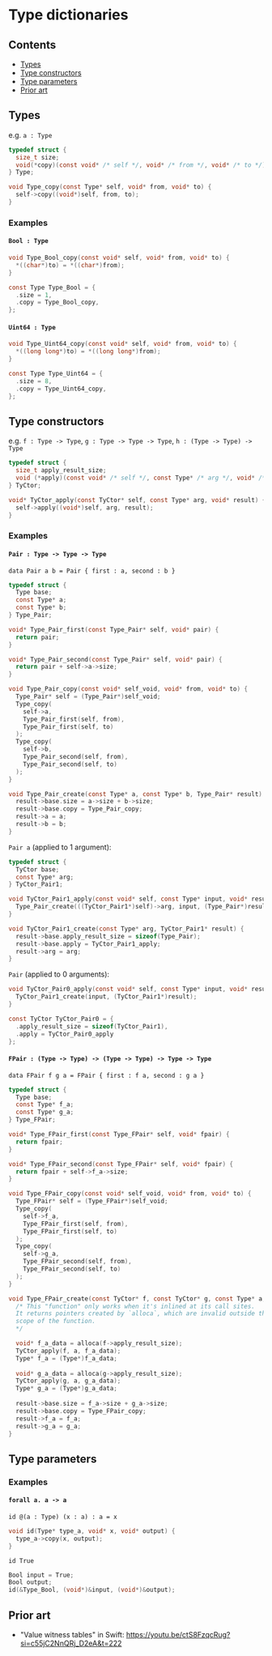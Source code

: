 <!-- omit in toc -->
# Type dictionaries

<!-- omit in toc -->
## Contents

- [Types](#types)
- [Type constructors](#type-constructors)
- [Type parameters](#type-parameters)
- [Prior art](#prior-art)

## Types

e.g. `a : Type`

```c
typedef struct {
  size_t size;
  void(*copy)(const void* /* self */, void* /* from */, void* /* to */);
} Type;

void Type_copy(const Type* self, void* from, void* to) {
  self->copy((void*)self, from, to);
}
```

<!-- omit in toc -->
### Examples

<!-- omit in toc -->
#### `Bool : Type`

```c
void Type_Bool_copy(const void* self, void* from, void* to) {
  *((char*)to) = *((char*)from);
}

const Type Type_Bool = {
  .size = 1,
  .copy = Type_Bool_copy,
};
```

<!-- omit in toc -->
#### `Uint64 : Type`

```c
void Type_Uint64_copy(const void* self, void* from, void* to) {
  *((long long*)to) = *((long long*)from);
}

const Type Type_Uint64 = {
  .size = 8,
  .copy = Type_Uint64_copy,
};
```

## Type constructors

e.g. `f : Type -> Type`, `g : Type -> Type -> Type`, `h : (Type -> Type) -> Type`

```c
typedef struct {
  size_t apply_result_size;
  void (*apply)(const void* /* self */, const Type* /* arg */, void* /* result */);
} TyCtor;

void* TyCtor_apply(const TyCtor* self, const Type* arg, void* result) {
  self->apply((void*)self, arg, result);
}
```

<!-- omit in toc -->
### Examples

<!-- omit in toc -->
#### `Pair : Type -> Type -> Type`

```
data Pair a b = Pair { first : a, second : b }
```

```c
typedef struct {
  Type base;
  const Type* a;
  const Type* b;
} Type_Pair;

void* Type_Pair_first(const Type_Pair* self, void* pair) {
  return pair;
}

void* Type_Pair_second(const Type_Pair* self, void* pair) {
  return pair + self->a->size;
}

void Type_Pair_copy(const void* self_void, void* from, void* to) {
  Type_Pair* self = (Type_Pair*)self_void;
  Type_copy(
    self->a,
    Type_Pair_first(self, from),
    Type_Pair_first(self, to)
  );
  Type_copy(
    self->b,
    Type_Pair_second(self, from),
    Type_Pair_second(self, to)
  );
}

void Type_Pair_create(const Type* a, const Type* b, Type_Pair* result) {
  result->base.size = a->size + b->size;
  result->base.copy = Type_Pair_copy;
  result->a = a;
  result->b = b;
}
```

`Pair a` (applied to 1 argument):

```c
typedef struct {
  TyCtor base;
  const Type* arg;
} TyCtor_Pair1;

void TyCtor_Pair1_apply(const void* self, const Type* input, void* result) {
  Type_Pair_create(((TyCtor_Pair1*)self)->arg, input, (Type_Pair*)result);
}

void TyCtor_Pair1_create(const Type* arg, TyCtor_Pair1* result) {
  result->base.apply_result_size = sizeof(Type_Pair);
  result->base.apply = TyCtor_Pair1_apply;
  result->arg = arg;
}
```

`Pair` (applied to 0 arguments):

```c
void TyCtor_Pair0_apply(const void* self, const Type* input, void* result) {
  TyCtor_Pair1_create(input, (TyCtor_Pair1*)result);
}

const TyCtor TyCtor_Pair0 = {
  .apply_result_size = sizeof(TyCtor_Pair1),
  .apply = TyCtor_Pair0_apply
};
```

<!-- omit in toc -->
#### `FPair : (Type -> Type) -> (Type -> Type) -> Type -> Type`

`data FPair f g a = FPair { first : f a, second : g a }`

```c
typedef struct {
  Type base;
  const Type* f_a;
  const Type* g_a;
} Type_FPair;

void* Type_FPair_first(const Type_FPair* self, void* fpair) {
  return fpair;
}

void* Type_FPair_second(const Type_FPair* self, void* fpair) {
  return fpair + self->f_a->size;
}

void Type_FPair_copy(const void* self_void, void* from, void* to) {
  Type_FPair* self = (Type_FPair*)self_void;
  Type_copy(
    self->f_a,
    Type_FPair_first(self, from),
    Type_FPair_first(self, to)
  );
  Type_copy(
    self->g_a,
    Type_FPair_second(self, from),
    Type_FPair_second(self, to)
  );
}

void Type_FPair_create(const TyCtor* f, const TyCtor* g, const Type* a, Type_FPair* result) {
  /* This "function" only works when it's inlined at its call sites.
  It returns pointers created by `alloca`, which are invalid outside the
  scope of the function.
  */

  void* f_a_data = alloca(f->apply_result_size);
  TyCtor_apply(f, a, f_a_data);
  Type* f_a = (Type*)f_a_data;
  
  void* g_a_data = alloca(g->apply_result_size);
  TyCtor_apply(g, a, g_a_data);
  Type* g_a = (Type*)g_a_data;
  
  result->base.size = f_a->size + g_a->size;
  result->base.copy = Type_FPair_copy;
  result->f_a = f_a;
  result->g_a = g_a;
}
```

## Type parameters

<!-- omit in toc -->
### Examples

<!-- omit in toc -->
#### `forall a. a -> a`

```
id @(a : Type) (x : a) : a = x
```

```c
void id(Type* type_a, void* x, void* output) {
  type_a->copy(x, output);
}
```

```
id True
```

```c
Bool input = True;
Bool output;
id(&Type_Bool, (void*)&input, (void*)&output);
```

## Prior art

* "Value witness tables" in Swift: <https://youtu.be/ctS8FzqcRug?si=c55jC2NnQRj_D2eA&t=222>